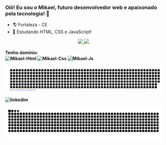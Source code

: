 ### Oiii! Eu sou o Mikael, futuro desenvolvedor web e apaixonado pela tecnologia!  👋

- 🌎 Fortaleza - CE
- 📕 Estudando HTML, CSS e JavaScript!

<div align="center">
  <a href="https://github.com/mikaelprogramador">
  <img height="180em" src="https://github-readme-stats.vercel.app/api?username=mikaelprogramador&show_icons=true&theme=dark&include_all_commits=true&count_private=true"/>
  <img height="180em" src="https://github-readme-stats.vercel.app/api/top-langs/?username=mikaelprogramador&layout=compact&langs_count=7&theme=dark"/>
</div>
  
  <div style="display: inline_block"><br>
    <a><b>Tenho domínio:<b><a><br>
  <img align="center" alt="Mikael-Html" src="https://img.shields.io/badge/HTML5-E34F26?style=for-the-badge&logo=html5&logoColor=white">
  <img align="center" alt="Mikael-Css" src="https://img.shields.io/badge/CSS3-1572B6?style=for-the-badge&logo=css3&logoColor=white">
  <img align="center" alt="Mikael-Js" src="https://img.shields.io/badge/JavaScript-F7DF1E?style=for-the-badge&logo=javascript&logoColor=black">
</div>
  
  ![gitartwork](gitartwork.svg)
      
<div>
 <img href="https://www.linkedin.com/in/mikael-souza-da-silva-296663231/" src="https://img.shields.io/badge/LinkedIn-0077B5?style=for-the-badge&logo=linkedin&logoColor=white" alt="linkedim">
 
  
  
  ![Snake animation](https://github.com/mikaelprogramador/mikaelprogramador/blob/output/github-contribution-grid-snake.svg)
      
      
</div>
